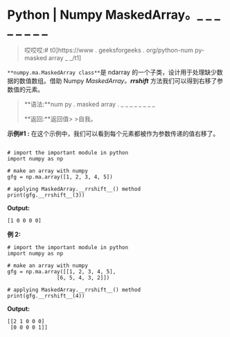 # Python | Numpy MaskedArray。_ _ _ _ _ _ _ _

> 哎哎哎:# t0]https://www . geeksforgeeks . org/python-num py-masked array _ _/t1]

`**numpy.ma.MaskedArray class**`是 ndarray 的一个子类，设计用于处理缺少数据的数值数组。借助 Numpy *MaskedArray。__rrshift__* 方法我们可以得到右移了参数值的元素。

> **语法:**num py . masked array . _ _ _ _ _ _ _ _
> 
> **返回:**返回值> >自我。

**示例#1 :**
在这个示例中，我们可以看到每个元素都被作为参数传递的值右移了。

```

# import the important module in python 
import numpy as np 

# make an array with numpy 
gfg = np.ma.array([1, 2, 3, 4, 5]) 

# applying MaskedArray.__rrshift__() method 
print(gfg.__rrshift__(3)) 
```

**Output:**

```
[1 0 0 0 0]

```

**例 2:**

```
# import the important module in python 
import numpy as np 

# make an array with numpy 
gfg = np.ma.array([[1, 2, 3, 4, 5], 
                [6, 5, 4, 3, 2]]) 

# applying MaskedArray.__rrshift__() method 
print(gfg.__rrshift__(4)) 
```

**Output:**

```
[[2 1 0 0 0]
 [0 0 0 0 1]]

```